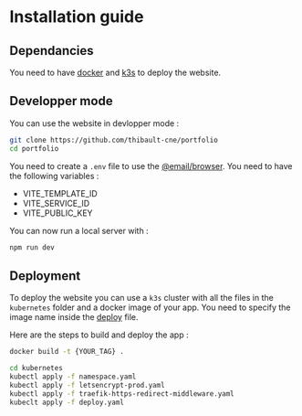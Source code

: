 # Installation guide

## Dependancies

You need to have [docker](https://www.docker.com/) and [k3s](https://k3s.io/) to deploy the website.

## Developper mode

You can use the website in devlopper mode :

```bash
git clone https://github.com/thibault-cne/portfolio
cd portfolio
```

You need to create a `.env` file to use the [@email/browser](https://www.emailjs.com/docs/sdk/installation/). You need to have the following variables :

- VITE_TEMPLATE_ID
- VITE_SERVICE_ID
- VITE_PUBLIC_KEY

You can now run a local server with :

```bash
npm run dev
```

## Deployment

To deploy the website you can use a `k3s` cluster with all the files in the `kubernetes` folder and a docker image of your app. You need to specify the image name inside the [deploy](./kubernetes/deploy.yaml) file.

Here are the steps to build and deploy the app :

```bash
docker build -t {YOUR_TAG} .

cd kubernetes
kubectl apply -f namespace.yaml
kubectl apply -f letsencrypt-prod.yaml
kubectl apply -f traefik-https-redirect-middleware.yaml
kubeclt apply -f deploy.yaml
```
